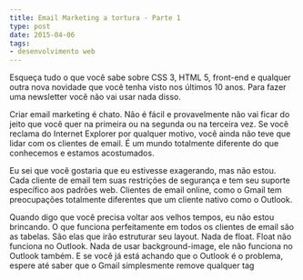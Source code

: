 ```yaml
---
title: Email Marketing a tortura - Parte 1
type: post
date: 2015-04-06
tags:
- desenvolvimento web
---
```


Esqueça tudo o que você sabe sobre CSS 3, HTML 5, front-end e qualquer outra nova novidade que você tenha visto nos últimos 10 anos. Para fazer uma newsletter você não vai usar nada disso.

Criar email marketing é chato. Não é fácil e provavelmente não vai ficar do jeito que você quer na primeira ou na segunda ou na terceira vez. Se você reclama do Internet Explorer por qualquer motivo, você ainda não teve que lidar com os clientes de email. É um mundo totalmente diferente do que conhecemos e estamos acostumados.

Eu sei que você gostaria que eu estivesse exagerando, mas não estou. Cada cliente de email tem suas restrições de segurança e tem seu suporte específico aos padrões web. Clientes de email online, como o Gmail tem preocupações totalmente diferentes que um cliente nativo como o Outlook.

Quando digo que você precisa voltar aos velhos tempos, eu não estou brincando. O que funciona perfeitamente em todos os clientes de email são as tabelas. São elas que irão estruturar seu layout. Nada de float. Float não funciona no Outlook. Nada de usar background-image, ele não funciona no Outlook também. E se você já está achando que o Outlook é o problema, espere até saber que o Gmail simplesmente remove qualquer tag <style> que estiver no documento e só aceita estilos inline, com o atributo style direto na tag. Nesse cenário, não tem quem é pior ou melhor, só tem o pior.

Com as tabelas, você poderá usar a propriedades font e text, com todos os seus respectivos valores. Logo, você já consegue formatar a tipografia do seu email, contanto que use apenas fonts do sistema, por que a propriedades font-face funciona apenas em aparelhos que rodam iOS e no Apple Mail.

E os seletores do CSS? Sem seletores a gente não consegue fazer muita coisa, né? Pois é… Vamos continuar sem fazer muita coisa. O selector mais básico, que chamamos de “selector encadeado“, feito assim: “div p”, pode não funcionar no Gmail. Em todos os outros clientes este seletor funciona perfeitamente.

A propriedade width funciona em tudo. Height só não funciona no Outlook 2007/2010 e 2013\. Já o padding e margin, podem ser usadas à vontade. Contanto que sejam em tabelas, porque em divs não vai funcionar no Outlook.

Perceba que as principais propriedades do CSS, as que usamos todos os dias não são aceitas perfeitamente nos clientes de email conhecidos. Na verdade até podem, mas você vai precisar abrir mão de algum cliente de email.

De acordo com o a Litmus, que é um serviço para testar email marketing e websites e diversos browsers, o cliente de email do iPhone é o mais popular. Outlook vem em segundo lugar. Depois vem o cliente de email do Android, seguido pelo do iPad. Aí vem o cliente da Apple, o Apple Mail, seguido do Yahoo! Mail e Gmail. [Você pode ver os números aqui](http://emailclientmarketshare.com).

Se quiser saber também quais propriedades do CSS funcionam, [o Campaign Monitor mantém uma tabela, sempre atualizada](http://www.campaignmonitor.com/css/).

Lembre-se: neste ambiente incerto dos emails, teste exaustivamente. Não acredite apenas em serviços online para testar seus emails. Envie emails para você mesmo, teste pessoalmente em todos os clientes de email que puder. É a melhor forma para você obter um resultado decente.


